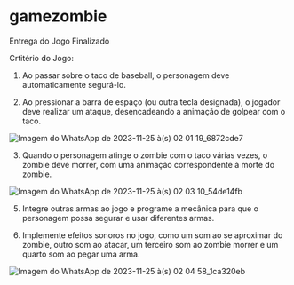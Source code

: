 # gamezombie
Entrega do Jogo Finalizado 

Crtitério do Jogo:

1. Ao passar sobre o taco de baseball, o personagem deve automaticamente segurá-lo.
   
2. Ao pressionar a barra de espaço (ou outra tecla designada), o jogador deve realizar um ataque, desencadeando a animação de golpear com o taco.
   
![Imagem do WhatsApp de 2023-11-25 à(s) 02 01 19_6872cde7](https://github.com/Lauriany-Campos/gamezombie/assets/89173361/09585268-4946-4c12-8efb-85292f8f95ab)

3. Quando o personagem atinge o zombie com o taco várias vezes, o zombie deve morrer, com uma animação correspondente à morte do zombie.
   
![Imagem do WhatsApp de 2023-11-25 à(s) 02 03 10_54de14fb](https://github.com/Lauriany-Campos/gamezombie/assets/89173361/a2180315-e842-410d-b743-2d8c6f37474f)


5. Integre outras armas ao jogo e programe a mecânica para que o personagem possa segurar e usar diferentes armas.

6. Implemente efeitos sonoros no jogo, como um som ao se aproximar do zombie, outro som ao atacar, um terceiro som ao zombie morrer e um quarto som ao pegar uma arma.

![Imagem do WhatsApp de 2023-11-25 à(s) 02 04 58_1ca320eb](https://github.com/Lauriany-Campos/gamezombie/assets/89173361/a227bcd5-c6d5-4b5e-a754-69b806be3d1e)

